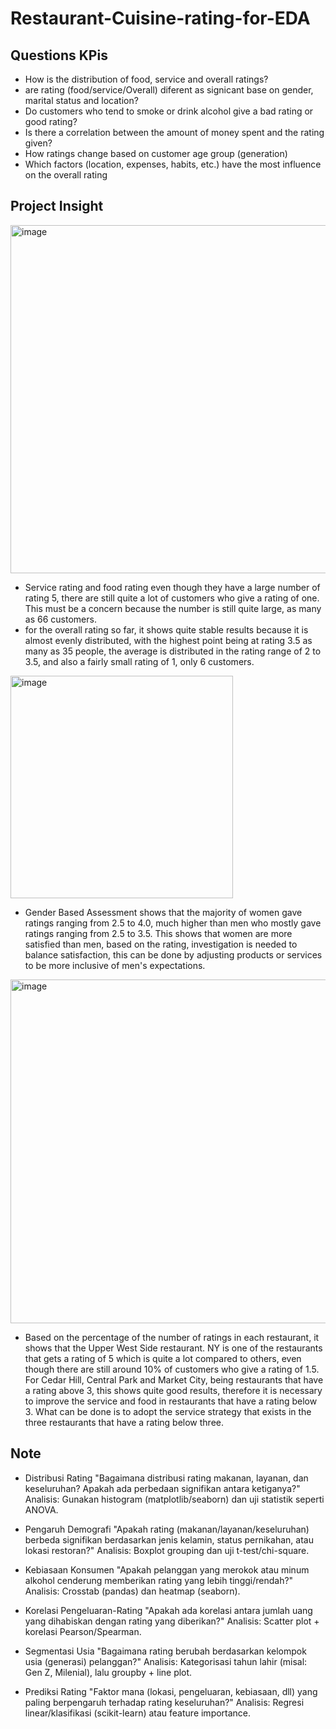 # Restaurant-Cuisine-rating-for-EDA

## Questions KPis
- How is the distribution of food, service and overall ratings?
- are rating (food/service/Overall) diferent as signicant base on gender, marital status and location?
- Do customers who tend to smoke or drink alcohol give a bad rating or good rating?
- Is there a correlation between the amount of money spent and the rating given?
- How ratings change based on customer age group (generation)
- Which factors (location, expenses, habits, etc.) have the most influence on the overall rating

## Project Insight

<img width="557" alt="image" src="https://github.com/user-attachments/assets/45c4c10a-3352-4059-89e5-d1a1d5dff444" />

- Service rating and food rating even though they have a large number of rating 5, there are still quite a lot of customers who give a rating of one. This must be a concern because the number is still quite large, as many as 66 customers.
- for the overall rating so far, it shows quite stable results because it is almost evenly distributed, with the highest point being at rating 3.5 as many as 35 people, the average is distributed in the rating range of 2 to 3.5, and also a fairly small rating of 1, only 6 customers.

<img width="356" alt="image" src="https://github.com/user-attachments/assets/19df832a-82e5-4615-8c57-f4b700e81ad8" />

- Gender Based Assessment shows that the majority of women gave ratings ranging from 2.5 to 4.0, much higher than men who mostly gave ratings ranging from 2.5 to 3.5. This shows that women are more satisfied than men, based on the rating, investigation is needed to balance satisfaction, this can be done by adjusting products or services to be more inclusive of men's expectations.

<img width="550" alt="image" src="https://github.com/user-attachments/assets/617bb2c9-2dc8-4255-b149-3d35f4281805" />

- Based on the percentage of the number of ratings in each restaurant, it shows that the Upper West Side restaurant. NY is one of the restaurants that gets a rating of 5 which is quite a lot compared to others, even though there are still around 10% of customers who give a rating of 1.5. For Cedar Hill, Central Park and Market City, being restaurants that have a rating above 3, this shows quite good results, therefore it is necessary to improve the service and food in restaurants that have a rating below 3. What can be done is to adopt the service strategy that exists in the three restaurants that have a rating below three.






## Note

- Distribusi Rating
"Bagaimana distribusi rating makanan, layanan, dan keseluruhan? Apakah ada perbedaan signifikan antara ketiganya?"
Analisis: Gunakan histogram (matplotlib/seaborn) dan uji statistik seperti ANOVA.

- Pengaruh Demografi
"Apakah rating (makanan/layanan/keseluruhan) berbeda signifikan berdasarkan jenis kelamin, status pernikahan, atau lokasi restoran?"
Analisis: Boxplot grouping dan uji t-test/chi-square.

- Kebiasaan Konsumen
"Apakah pelanggan yang merokok atau minum alkohol cenderung memberikan rating yang lebih tinggi/rendah?"
Analisis: Crosstab (pandas) dan heatmap (seaborn).

- Korelasi Pengeluaran-Rating
"Apakah ada korelasi antara jumlah uang yang dihabiskan dengan rating yang diberikan?"
Analisis: Scatter plot + korelasi Pearson/Spearman.

- Segmentasi Usia
"Bagaimana rating berubah berdasarkan kelompok usia (generasi) pelanggan?"
Analisis: Kategorisasi tahun lahir (misal: Gen Z, Milenial), lalu groupby + line plot.

- Prediksi Rating
"Faktor mana (lokasi, pengeluaran, kebiasaan, dll) yang paling berpengaruh terhadap rating keseluruhan?"
Analisis: Regresi linear/klasifikasi (scikit-learn) atau feature importance.
